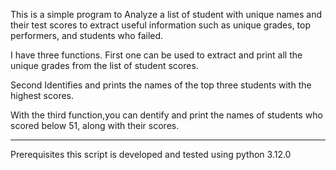 
This is a simple program to Analyze a list of student with unique names and their test scores to extract useful information such as unique grades, top performers, and students who failed.

I have three functions.
First one can be used to extract and print all the unique grades from the list of student scores.

Second Identifies and prints the names of the top three students with the highest scores.

With the third function,you can dentify and print the names of students who scored below 51, along with their scores.

_________________________
Prerequisites
this script is developed and tested using python 3.12.0
